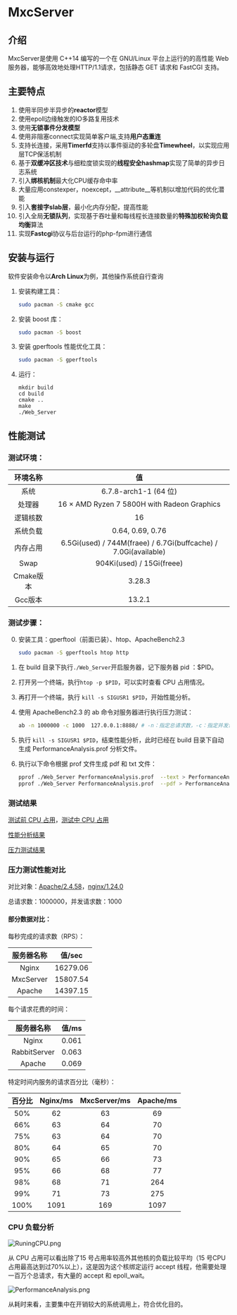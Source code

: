 # MxcServer

## 介绍

MxcServer是使用 C++14 编写的一个在 GNU/Linux 平台上运行的的高性能 Web 服务器，能够高效地处理HTTP/1.1请求，包括静态 GET 请求和 FastCGI 支持。

## 主要特点

1. 使用半同步半异步的**reactor**模型
2. 使用epoll边缘触发的IO多路复用技术
3. 使用**无锁事件分发模型**
4. 使用非阻塞connect实现简单客户端,支持**用户态重连**
5. 支持长连接，采用**Timerfd**支持以事件驱动的多轮盘**Timewheel**，以实现应用层TCP保活机制
6. 基于**双缓冲区技术**与细粒度锁实现的**线程安全hashmap**实现了简单的异步日志系统
7. 引入**绑核机制**最大化CPU缓存命中率
8. 大量应用constexper，noexcept，__attribute__等机制以增加代码的优化潜能
9. 引入**套接字slab层**，最小化内存分配，提高性能
10. 引入全局**无锁队列**，实现基于吞吐量和每线程长连接数量的**特殊加权轮询负载均衡**算法 
11. 实现**Fastcgi**协议与后台运行的php-fpm进行通信

## 安装与运行 

软件安装命令以**Arch Linux**为例，其他操作系统自行查询

1. 安装构建工具：

    ```bash
    sudo pacman -S cmake gcc
    ```

2. 安装 boost 库：

    ```bash
    sudo pacman -S boost
    ```

3. 安装 gperftools 性能优化工具：

    ```bash
    sudo pacman -S gperftools
    ```

4. 运行：

    ```
    mkdir build
    cd build
    cmake ..
    make
    ./Web_Server
    ```

## 性能测试

### 测试环境：

| 环境名称  |                              值                              |
| :-------: | :----------------------------------------------------------: |
|   系统    |                    6.7.8-arch1-1 (64 位)                     |
|  处理器   |         16 × AMD Ryzen 7 5800H with Radeon Graphics          |
| 逻辑核数  |                              16                              |
| 系统负载  |                       0.64, 0.69, 0.76                       |
| 内存占用  | 6.5Gi(used) / 744M(fraee) / 6.7Gi(buffcache) / 7.0Gi(available) |
|   Swap    |                  904Ki(used) / 15Gi(freee)                   |
| Cmake版本 |                            3.28.3                            |
|  Gcc版本  |                            13.2.1                            |

### 测试步骤：

0. 安装工具：gperftool（前面已装）、htop、ApacheBench2.3

     ```bash
     sudo pacman -S gperftools htop http
     ```

1. 在 build 目录下执行`./Web_Server`开启服务器，记下服务器 pid ：$PID。

2. 打开另一个终端，执行`htop -p $PID`，可以实时查看 CPU 占用情况。

3. 再打开一个终端，执行 `kill -s SIGUSR1 $PID`，开始性能分析。

4. 使用 ApacheBench2.3 的 ab 命令对服务器进行执行压力测试：

    ```bash
    ab -n 1000000 -c 1000  127.0.0.1:8888/ # -n：指定总请求数，-c：指定并发请求数
    ```

5. 执行 `kill -s SIGUSR1 $PID`，结束性能分析，此时已经在 build 目录下自动生成 PerformanceAnalysis.prof 分析文件。

6. 执行以下命令根据 prof 文件生成 pdf 和 txt 文件：

    ```bash
    pprof ./Web_Server PerformanceAnalysis.prof  --text > PerformanceAnalysis.txt
    pprof ./Web_Server PerformanceAnalysis.prof  --pdf > PerformanceAnalysis.pdf 
    ```

### 测试结果

[测试前 CPU 占用](https://github.com/Yuanmxc/MxcServer/blob/main/PerformanceAnalysis/FreeCPU.png)，[测试中 CPU 占用](https://github.com/Yuanmxc/MxcServer/blob/main/PerformanceAnalysis/RuningCPU.png)

[性能分析结果](https://github.com/Yuanmxc/MxcServer/blob/main/PerformanceAnalysis/PerformanceAnalysis.txt)

[压力测试结果](https://github.com/Yuanmxc/MxcServer/blob/main/PerformanceAnalysis/MxcServerTest.png)

### 压力测试性能对比

对比对象：[Apache/2.4.58](https://github.com/Yuanmxc/MxcServer/blob/main/PerformanceAnalysis/ApacheTest.png)，[nginx/1.24.0](https://github.com/Yuanmxc/MxcServer/blob/main/PerformanceAnalysis/NginxTest.png)

总请求数：1000000，并发请求数：1000

#### 部分数据对比：

每秒完成的请求数（RPS）：

| 服务器名称 |  值/sec  |
| :--------: | :------: |
|   Nginx    | 16279.06 |
| MxcServer  | 15807.54 |
|   Apache   | 14397.15 |

每个请求花费的时间：

|  服务器名称  | 值/ms |
| :----------: | :---: |
|    Nginx     | 0.061 |
| RabbitServer | 0.063 |
|    Apache    | 0.069 |


特定时间内服务的请求百分比（毫秒）：

| 百分比 | Nginx/ms | MxcServer/ms | Apache/ms |
| :----: | :------: | :----------: | :-------: |
|  50%   |    62    |      63      |    69     |
|  66%   |    63    |      64      |    70     |
|  75%   |    63    |      64      |    70     |
|  80%   |    64    |      65      |    70     |
|  90%   |    65    |      66      |    73     |
|  95%   |    66    |      68      |    77     |
|  98%   |    68    |      71      |    264    |
|  99%   |    71    |      73      |    275    |
|  100%  |   1091   |     169      |   1097    |

### CPU 负载分析

![RuningCPU.png](https://github.com/Yuanmxc/MxcServer/blob/main/PerformanceAnalysis/RuningCPU.png?raw=true)

从 CPU 占用可以看出除了15 号占用率较高外其他核的负载比较平均（15 号CPU占用最高达到过70%以上），这是因为这个核绑定运行 accept 线程，他需要处理一百万个总请求，有大量的 accept 和 epoll_wait。

![PerformanceAnalysis.png](https://github.com/Yuanmxc/MxcServer/blob/main/PerformanceAnalysis/PerformanceAnalysis.png?raw=true)

从耗时来看，主要集中在开销较大的系统调用上，符合优化目的。







